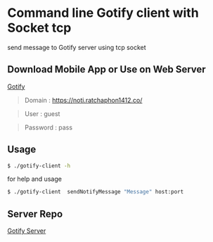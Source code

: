 # Command line Gotify client with Socket tcp

send message to Gotify server using tcp socket

## Download Mobile App or Use on Web Server

[Gotify](https://noti.ratchaphon1412.co/)

> Domain : https://noti.ratchaphon1412.co/

> User : guest

> Password : pass

## Usage

```bash
$ ./gotify-client -h
```

for help and usage

```bash
$ ./gotify-client  sendNotifyMessage "Message" host:port
```

## Server Repo

[Gotify Server](https://github.com/Ratchaphon1412/gotify-cli-server)
